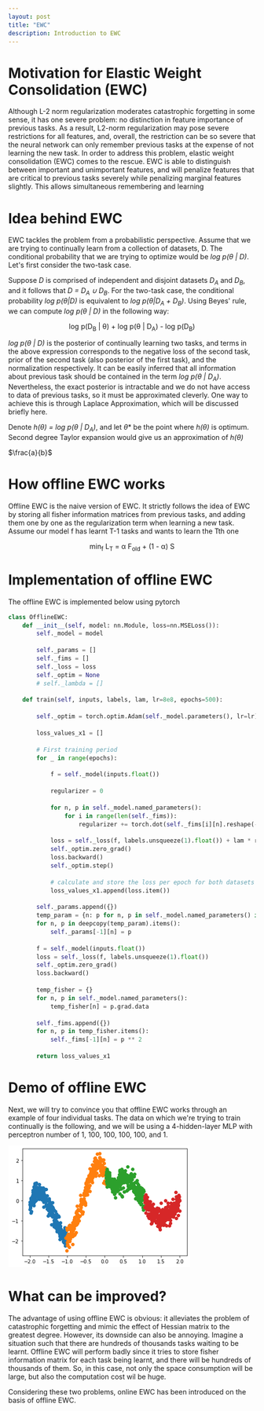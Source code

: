 ```yaml
---
layout: post
title: "EWC"
description: Introduction to EWC
---
```




Motivation for Elastic Weight Consolidation (EWC)
============
Although L-2 norm regularization moderates catastrophic forgetting in some sense, it has one severe problem: no distinction in feature importance
of previous tasks. As a result, L2-norm regularization may pose severe restrictions for all features, and, overall, the restriction can be so severe that the
neural network can only remember previous tasks at the expense of not learning the new task. In order to address this problem,
elastic weight consolidation (EWC) comes to the rescue. EWC is able to distinguish between important and unimportant features, and will
penalize features that are critical to previous tasks severely while penalizing marginal features slightly. This allows simultaneous remembering and learning



Idea behind EWC
============

EWC tackles the problem from a probabilistic perspective. Assume that we are trying to continually learn from a collection of datasets, D. The
conditional probability that we are trying to optimize would be *<span>log p(θ | D)</span>*. Let's first consider the two-task case.

Suppose *<span>D</span>* is comprised of independent and disjoint datasets *<span>D<sub>A</sub></span>* and
*<span>D<sub>B</sub></span>*, and it follows that *<span>D = D<sub>A</sub> ∪ D<sub>B</sub></span>*. For the 
two-task case, the conditional probability *<span>log p(θ|D)</span>* is equivalent to *<span>log p(θ|D<sub>A</sub> + D<sub>B</sub>)</span>*.
Using Beyes' rule, we can compute *<span>log p(θ | D)</span>* in the following way:

<p align="center">
    log p(D<sub>B</sub> | θ) + log p(θ | D<sub>A</sub>) - log p(D<sub>B</sub>)
</p>

*<span>log p(θ | D)</span>* is the posterior of continually learning two tasks, and terms in the above expression
corresponds to the negative loss of the second task, prior of the second task (also posterior of the first task),
and the normalization respectively. It can be easily inferred that all information about previous task should be contained
in the term *<span>log p(θ | D<sub>A</sub>)</span>*. Nevertheless, the exact posterior is intractable and 
we do not have access to data of previous tasks, so it must be approximated cleverly. One way to achieve this is through Laplace 
Approximation, which will be discussed briefly here.

Denote *<span> h(θ) = log p(θ | D<sub>A</sub>)</span>*, and let *<span>θ*</span>* be the point where *<span>h(θ)</span>*
is optimum. Second degree Taylor expansion would give us an approximation of *<span>h(θ)</span>*

$\frac{a}{b}$





How offline EWC works
============

Offline EWC is the naive version of EWC. It strictly follows the idea of EWC by storing all fisher information matrices from previous tasks,
and adding them one by one as the regularization term when learning a new task. Assume our model f has learnt T-1 tasks and
wants to learn the Tth one

<p align="center">
    min<sub>f</sub> L<sub>T</sub> = &alpha; F<sub>old</sub> + (1 - &alpha;) S
</p>



Implementation of offline EWC
============

The offline EWC is implemented below using pytorch

~~~python
class OfflineEWC:
    def __init__(self, model: nn.Module, loss=nn.MSELoss()):
        self._model = model

        self._params = []
        self._fims = []
        self._loss = loss
        self._optim = None
        # self._lambda = []

    def train(self, inputs, labels, lam, lr=8e8, epochs=500):

        self._optim = torch.optim.Adam(self._model.parameters(), lr=lr)

        loss_values_x1 = []

        # First training period
        for _ in range(epochs):

            f = self._model(inputs.float())

            regularizer = 0

            for n, p in self._model.named_parameters():
                for i in range(len(self._fims)):
                    regularizer += torch.dot(self._fims[i][n].reshape(-1), ((p - self._params[i][n]) ** 2).reshape(-1))

            loss = self._loss(f, labels.unsqueeze(1).float()) + lam * regularizer
            self._optim.zero_grad()
            loss.backward()
            self._optim.step()

            # calculate and store the loss per epoch for both datasets
            loss_values_x1.append(loss.item())

        self._params.append({})
        temp_param = {n: p for n, p in self._model.named_parameters() if p.requires_grad}
        for n, p in deepcopy(temp_param).items():
            self._params[-1][n] = p

        f = self._model(inputs.float())
        loss = self._loss(f, labels.unsqueeze(1).float())
        self._optim.zero_grad()
        loss.backward()

        temp_fisher = {}
        for n, p in self._model.named_parameters():
            temp_fisher[n] = p.grad.data

        self._fims.append({})
        for n, p in temp_fisher.items():
            self._fims[-1][n] = p ** 2

        return loss_values_x1
~~~

Demo of offline EWC
============

Next, we will try to convince you that offline EWC works through an example of four individual tasks. The data on which we're trying to train
continually is the following, and we will be using a 4-hidden-layer MLP with perceptron number of 1, 100, 100, 100, 100, and 1.

![offline4_data](https://github.com/zxllxz2/tempweb/blob/main/docs/assets/images/data_online4.png?raw=true)


What can be improved?
============

The advantage of using offline EWC is obvious: it alleviates the problem of catastrophic forgetting and mimic the effect
of Hessian matrix to the greatest degree. However, its downside can also be annoying. Imagine a situation such that there are hundreds of thousands
tasks waiting to be learnt. Offline EWC will perform badly since it tries to store fisher information matrix for each task being
learnt, and there will be hundreds of thousands of them. So, in this case, not only the space consumption will be large, but also the
computation cost wil be huge.

Considering these two problems, online EWC has been introduced on the basis of offline EWC.
